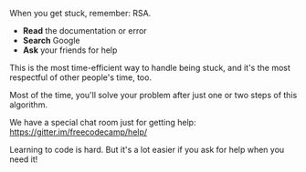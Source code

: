 When you get stuck, remember: RSA.

- **Read** the documentation or error
- **Search** Google
- **Ask** your friends for help

This is the most time-efficient way to handle being stuck, and it's the most respectful of other people's time, too.

Most of the time, you'll solve your problem after just one or two steps of this algorithm.

We have a special chat room just for getting help: <a href='https://gitter.im/freecodecamp/help/' target='_blank'>https://gitter.im/freecodecamp/help/</a>

Learning to code is hard. But it's a lot easier if you ask for help when you need it!